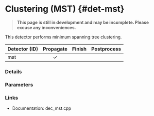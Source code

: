 # Clustering (MST) {#det-mst}
> **This page is still in development and may be incomplete. Please excuse any inconveniences.**

This detector performs minimum spanning tree clustering.

|         Detector (ID)       | Propagate | Finish | Postprocess |
|-----------------------------|:---------:|:------:|:-----------:|
| mst                         | ✓ |   |   |


### Details

### Parameters

### Links
 * Documentation: dec_mst.cpp

